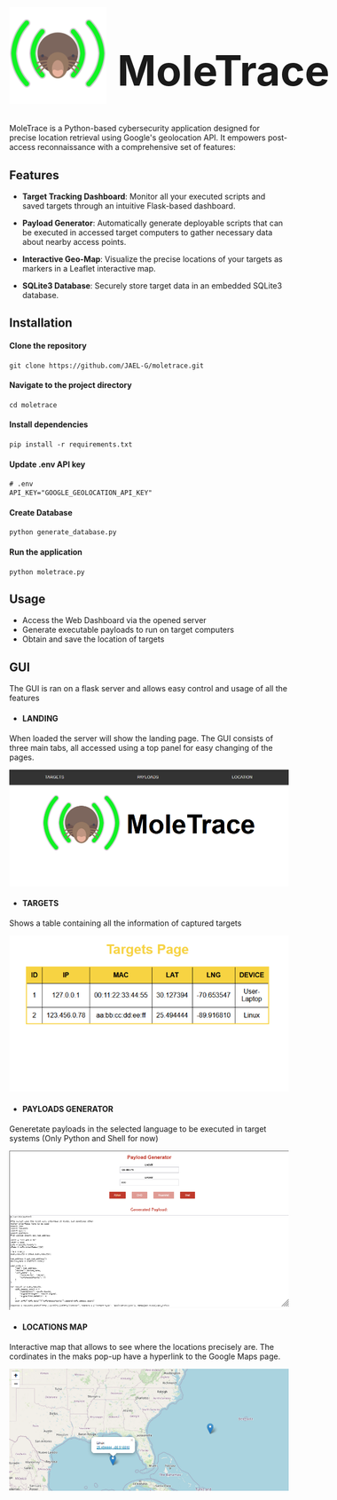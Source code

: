 <div style="display: flex; align-items: center;">
  <img src="https://raw.githubusercontent.com/Jael-G/moletrace/master/web/static/img/moletrace_logo.png" alt="MoleTrace-logo" width="175" height="175">
  <h1 style="font-size: 75px; margin-left: 20px;">MoleTrace</h1>
</div>
MoleTrace is a Python-based cybersecurity application designed for precise location retrieval using Google's geolocation API. It empowers post-access reconnaissance with a comprehensive set of features:

## Features
- **Target Tracking Dashboard**: Monitor all your executed scripts and saved targets through an intuitive Flask-based dashboard.

- **Payload Generator**: Automatically generate deployable scripts that can be executed in accessed target computers to gather necessary data about nearby access points.

- **Interactive Geo-Map**: Visualize the precise locations of your targets as markers in a Leaflet interactive map.

- **SQLite3 Database**: Securely store target data in an embedded SQLite3 database.
## Installation

#### Clone the repository
```
git clone https://github.com/JAEL-G/moletrace.git
```

#### Navigate to the project directory
```
cd moletrace
```

#### Install dependencies
```
pip install -r requirements.txt
```

#### Update .env API key
```
# .env
API_KEY="GOOGLE_GEOLOCATION_API_KEY"
```

#### Create Database
```
python generate_database.py
```

#### Run the application
```
python moletrace.py
```
## Usage

- Access the Web Dashboard via the opened server
- Generate executable payloads to run on target computers
- Obtain and save the location of targets

## GUI

The GUI is ran on a flask server and allows easy control and usage of all the features

- #### LANDING

When loaded the server will show the landing page. The GUI consists of three main tabs,
all accessed using a top panel for easy changing of the pages. 

<img src="https://raw.githubusercontent.com/Jael-G/moletrace/master/examples/landing_example.png" alt="Picture of Landing Page">

- #### TARGETS

Shows a table containing all the information of captured targets

<img src="https://raw.githubusercontent.com/Jael-G/moletrace/master/examples/targets_page_example.png" alt="Picture of Targets Page">


- #### PAYLOADS GENERATOR

Generetate payloads in the selected language to be executed in target systems
(Only Python and Shell for now)

<img src="https://raw.githubusercontent.com/Jael-G/moletrace/master/examples/payloads_page_example.png" alt="Picture of Payloads Page">

- #### LOCATIONS MAP

Interactive map that allows to see where the locations precisely are. The cordinates in the 
maks pop-up have a hyperlink to the Google Maps page. 

<img src="https://raw.githubusercontent.com/Jael-G/moletrace/master/examples/location_page_example.png" alt="Picture of Payloads Page">
